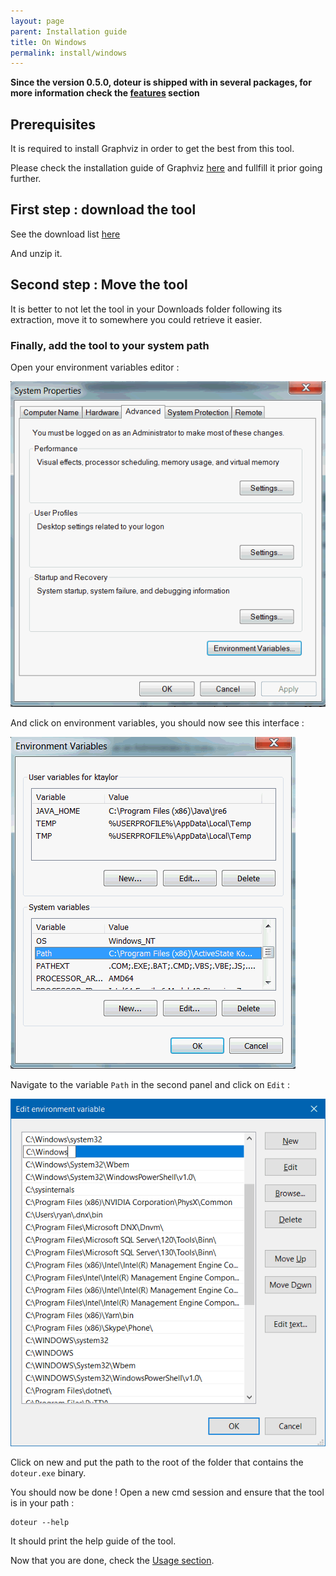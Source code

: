 ```yaml
---
layout: page
parent: Installation guide
title: On Windows
permalink: install/windows
---
```


**Since the version 0.5.0, doteur is shipped with in several packages, for more information check the [features](../features) section**

## Prerequisites

It is required to install Graphviz in order to get the best from this tool.

Please check the installation guide of Graphviz [here](https://graphviz.org/download/#windows) and fullfill it prior going further.

## First step : download the tool

See the download list [here](../downloads)

And unzip it.

## Second step : Move the tool

It is better to not let the tool in your Downloads folder following its extraction, move it to somewhere you could retrieve it easier.

### Finally, add the tool to your system path

Open your environment variables editor :

![](../assets/win_advancedsettings.gif)

And click on environment variables, you should now see this interface :

![](../assets/win_sysvariables.gif)

Navigate to the variable `Path` in the second panel and click on `Edit` :

![](../assets/win_sys_var.png)

Click on new and put the path to the root of the folder that contains the `doteur.exe` binary.


You should now be done ! Open a new cmd session and ensure that the tool is in your path :

```
doteur --help
```

It should print the help guide of the tool.

Now that you are done, check the [Usage section](../usage).
